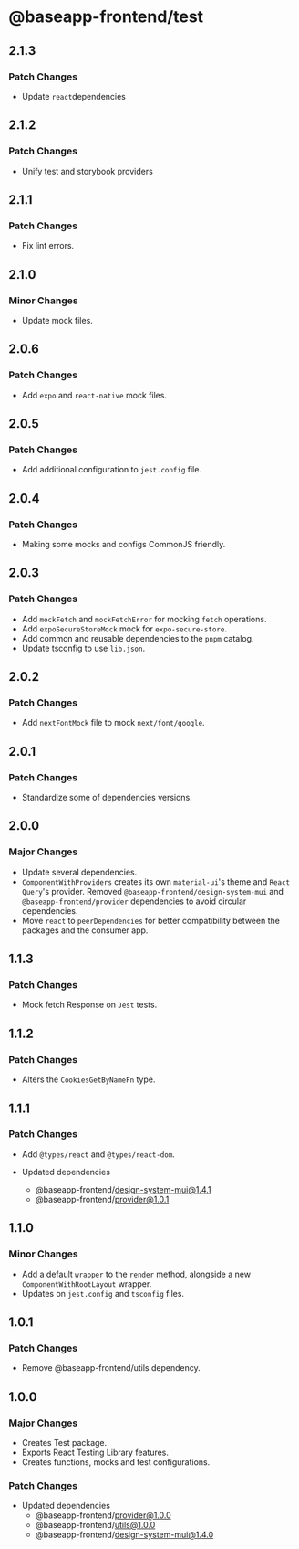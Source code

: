 # @baseapp-frontend/test

## 2.1.3

### Patch Changes

- Update `react`dependencies

## 2.1.2

### Patch Changes

- Unify test and storybook providers

## 2.1.1

### Patch Changes

- Fix lint errors.

## 2.1.0

### Minor Changes

- Update mock files.

## 2.0.6

### Patch Changes

- Add `expo` and `react-native` mock files.

## 2.0.5

### Patch Changes

- Add additional configuration to `jest.config` file.

## 2.0.4

### Patch Changes

- Making some mocks and configs CommonJS friendly.

## 2.0.3

### Patch Changes

- Add `mockFetch` and `mockFetchError` for mocking `fetch` operations.
- Add `expoSecureStoreMock` mock for `expo-secure-store`.
- Add common and reusable dependencies to the `pnpm` catalog.
- Update tsconfig to use `lib.json`.

## 2.0.2

### Patch Changes

- Add `nextFontMock` file to mock `next/font/google`.

## 2.0.1

### Patch Changes

- Standardize some of dependencies versions.

## 2.0.0

### Major Changes

- Update several dependencies.
- `ComponentWithProviders` creates its own `material-ui`'s theme and `React Query`'s provider. Removed `@baseapp-frontend/design-system-mui` and `@baseapp-frontend/provider` dependencies to avoid circular dependencies.
- Move `react` to `peerDependencies` for better compatibility between the packages and the consumer app.

## 1.1.3

### Patch Changes

- Mock fetch Response on `Jest` tests.

## 1.1.2

### Patch Changes

- Alters the `CookiesGetByNameFn` type.

## 1.1.1

### Patch Changes

- Add `@types/react` and `@types/react-dom`.

- Updated dependencies
  - @baseapp-frontend/design-system-mui@1.4.1
  - @baseapp-frontend/provider@1.0.1

## 1.1.0

### Minor Changes

- Add a default `wrapper` to the `render` method, alongside a new `ComponentWithRootLayout` wrapper.
- Updates on `jest.config` and `tsconfig` files.

## 1.0.1

### Patch Changes

- Remove @baseapp-frontend/utils dependency.

## 1.0.0

### Major Changes

- Creates Test package.
- Exports React Testing Library features.
- Creates functions, mocks and test configurations.

### Patch Changes

- Updated dependencies
  - @baseapp-frontend/provider@1.0.0
  - @baseapp-frontend/utils@1.0.0
  - @baseapp-frontend/design-system-mui@1.4.0
